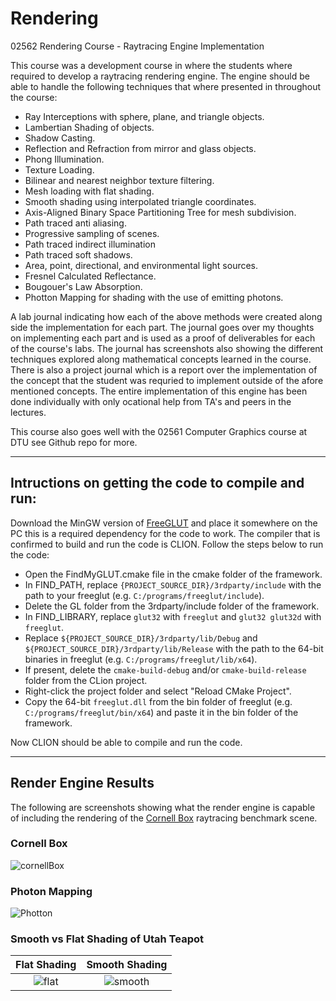 # Rendering
02562 Rendering Course - Raytracing Engine Implementation    

This course was a development course in where the students where required to develop a raytracing rendering engine. The engine should be able to handle the following techniques that where presented in throughout the course:

- Ray Interceptions with sphere, plane, and triangle objects.
- Lambertian Shading of objects.
- Shadow Casting.
- Reflection and Refraction from mirror and glass objects.
- Phong Illumination.
- Texture Loading.
- Bilinear and nearest neighbor texture filtering.
- Mesh loading with flat shading.
- Smooth shading using interpolated triangle coordinates.
- Axis-Aligned Binary Space Partitioning Tree for mesh subdivision.
- Path traced anti aliasing.
- Progressive sampling of scenes.
- Path traced indirect illumination
- Path traced soft shadows.
- Area, point, directional, and environmental light sources.
- Fresnel Calculated Reflectance.
- Bougouer's Law Absorption.
- Photton Mapping for shading with the use of emitting photons.

A lab journal indicating how each of the above methods were created along side the implementation for each part. The journal goes over my thoughts on implementing each part and is used as a proof of deliverables for each of the course's labs. The journal has screenshots also showing the different techniques explored along mathematical concepts learned in the course. There is also a project journal which is a report over the implementation of the concept that the student was requried to implement outside of the afore mentioned concepts. The entire implementation of this engine has been done individually with only ocational help from TA's and peers in the lectures. 

This course also goes well with the 02561 Computer Graphics course at DTU see Github repo for more.

---

## Intructions on getting the code to compile and run:
Download the MinGW version of [FreeGLUT](https://www.transmissionzero.co.uk/software/freeglut-devel/) and place it somewhere on the PC this is a required dependency for the code to work. The compiler that is confirmed to build and run the code is CLION. Follow the steps below to run the code:

- Open the FindMyGLUT.cmake file in the cmake folder of the framework. 
- In FIND_PATH, replace `{PROJECT_SOURCE_DIR}/3rdparty/include` with the path to your freeglut (e.g. `C:/programs/freeglut/include`).
- Delete the GL folder from the 3rdparty/include folder of the framework.
- In FIND_LIBRARY, replace `glut32` with `freeglut` and `glut32 glut32d` with `freeglut`. 
- Replace `${PROJECT_SOURCE_DIR}/3rdparty/lib/Debug` and `${PROJECT_SOURCE_DIR}/3rdparty/lib/Release` with the path to the 64-bit binaries in freeglut (e.g. `C:/programs/freeglut/lib/x64`).
- If present, delete the `cmake-build-debug` and/or `cmake-build-release` folder from the CLion project.
- Right-click the project folder and select "Reload CMake Project".
- Copy the 64-bit `freeglut.dll` from the bin folder of freeglut (e.g. `C:/programs/freeglut/bin/x64`) and paste it in the bin folder of the framework.

Now CLION should be able to compile and run the code.

---

## Render Engine Results 
The following are screenshots showing what the render engine is capable of including the rendering of the [Cornell Box](https://www.graphics.cornell.edu/online/box/) raytracing benchmark scene. 

### Cornell Box
![cornellBox](https://user-images.githubusercontent.com/45008469/206875979-2c2f5151-9c01-4801-aa6f-66fd0b40a9fc.png)


### Photon Mapping
![Photton](https://user-images.githubusercontent.com/45008469/206875971-68dad9a3-bbaa-4afd-8d39-5b82b6812406.png)


### Smooth vs Flat Shading of Utah Teapot
Flat Shading            |  Smooth Shading
:-------------------------:|:-------------------------:
 ![flat](https://user-images.githubusercontent.com/45008469/206875950-1c6e9b66-35af-4dc0-a2e5-f3c236c0ceb0.png) | ![smooth](https://user-images.githubusercontent.com/45008469/206875958-eb177410-9f9b-4d76-9310-44bc5270ca82.png)

